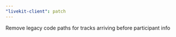 ```yaml
---
"livekit-client": patch
---
```


Remove legacy code paths for tracks arriving before participant info

